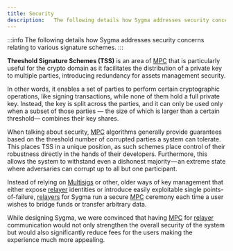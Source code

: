 ```yaml
---
title: Security
description:   The following details how Sygma addresses security concerns relating to various signature schemes.
---
```


:::info
  The following details how Sygma addresses security concerns relating to
  various signature schemes.
:::

**Threshold Signature Schemes (TSS)** is an area of [MPC](./mpc) that is particularly useful for the crypto domain as it facilitates the distribution of a private key to multiple parties, introducing redundancy for assets management security.&#x20;

In other words, it enables a set of parties to perform certain cryptographic operations, like signing transactions, while none of them hold a full private key. Instead, the key is split across the parties, and it can only be used only when a subset of those parties — the size of which is larger than a certain threshold— combines their key shares.

When talking about security, [MPC](./mpc) algorithms generally provide guarantees based on the threshold number of corrupted parties a system can tolerate. This places TSS in a unique position, as such schemes place control of their robustness directly in the hands of their developers. Furthermore, this allows the system to withstand even a dishonest majority — an extreme state where adversaries can corrupt up to all but one participant.

Instead of relying on [Multisigs](https://en.wikipedia.org/wiki/Multisignature) or other, older ways of key management that either expose [relayer](./relayers) identities or introduce easily exploitable single points-of-failure, [relayers](./relayers) for Sygma run a secure [MPC](./mpc) ceremony each time a user wishes to bridge funds or transfer arbitrary data.&#x20;

While designing Sygma, we were convinced that having [MPC](./mpc) for [relayer](./relayers) communication would not only strengthen the overall security of the system but would also significantly reduce fees for the users making the experience much more appealing.
